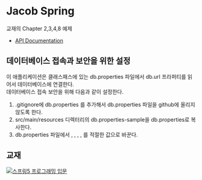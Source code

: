 # Jacob Spring        

교재의 Chapter 2,3,4,8 예제

* [API Documentation](https://w0nse0k.github.io/jacob_spring/)

## 데이터베이스 접속과 보안을 위한 설정

이 애플리케이션은 클래스패스에 있는 db.properties 파일에서 db.url 프라퍼티를 읽어서 데이터베이스에 연결한다.\
데이터베이스 접속 보안을 위해 다음과 같이 설정한다.

1. .gitignore에 db.properties 를 추가해서 db.properties 파일을 github에 올리지 않도록 한다.
2. src/main/resources 디렉터리의 db.properties-sample을 db.properties로 복사한다.
3. db.properties 파일에서 <host>, <port>, <schema>, <username>, <password>를 적절한 값으로 바꾼다.

## 교재

[![스프링5 프로그래밍 입문](http://image.kyobobook.co.kr/images/book/xlarge/970/x9788980782970.jpg)](http://www.kyobobook.co.kr/product/detailViewKor.laf?ejkGb=KOR&mallGb=KOR&barcode=9788980782970&orderClick=LAG)

